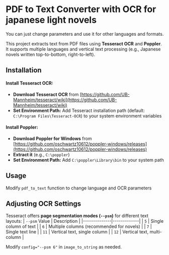# PDF to Text Converter with OCR for japanese light novels

You can just change parameters and use it for other languages and formats.

This project extracts text from PDF files using **Tesseract OCR** and **Poppler**. It supports multiple languages and vertical text processing (e.g., Japanese novels written top-to-bottom, right-to-left).

## Installation

#### Install Tesseract OCR:
- **Download Tesseract OCR** from [https://github.com/UB-Mannheim/tesseract/wiki](https://github.com/UB-Mannheim/tesseract/wiki)
- **Set Environment Path:** Add Tesseract installation path (default: `C:\Program Files\Tesseract-OCR`) to your system environment variables

#### Install Poppler:
- **Download Poppler for Windows** from [https://github.com/oschwartz10612/poppler-windows/releases](https://github.com/oschwartz10612/poppler-windows/releases)
- **Extract it** (e.g., `C:\poppler`)
- **Set Environment Path:** Add `C:\poppler\Library\bin` to your system path

## Usage
Modify `pdf_to_text` function to change language and OCR parameters

## Adjusting OCR Settings
Tesseract offers **page segmentation modes (`--psm`)** for different text layouts:
| `--psm` Value | Description |
|--------------|-------------|
| `5` | Single column of text |
| `6` | Multiple columns (recommended for novels) |
| `7` | Single text line |
| `11` | Vertical text, single column |
| `12` | Vertical text, multi-column |

Modify `config="--psm 6"` in `image_to_string` as needed.
